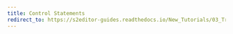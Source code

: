 ```yaml
---
title: Control Statements
redirect_to: https://s2editor-guides.readthedocs.io/New_Tutorials/03_Trigger_Editor/042_Control_Statements
---
```

